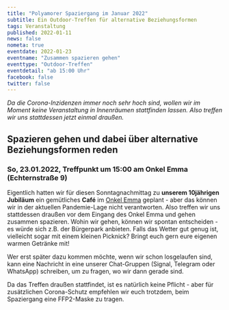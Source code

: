```yaml
---
title: "Polyamorer Spaziergang im Januar 2022"
subtitle: Ein Outdoor-Treffen für alternative Beziehungsformen
tags: Veranstaltung
published: 2022-01-11
news: false
nometa: true
eventdate: 2022-01-23
eventname: "Zusammen spazieren gehen"
eventtype: "Outdoor-Treffen"
eventdetail: "ab 15:00 Uhr"
facebook: false
twitter: false
---
```


_Da die Corona-Inzidenzen immer noch sehr hoch sind, wollen wir im Moment keine Veranstaltung in Innenräumen stattfinden lassen. Also treffen wir uns stattdessen jetzt einmal draußen._

## Spazieren gehen und dabei über alternative Beziehungsformen reden

### So, 23.01.2022, Treffpunkt um 15:00 am Onkel Emma (Echternstraße 9)

Eigentlich hatten wir für diesen Sonntagnachmittag zu **unserem 10jährigen Jubiläum** ein gemütliches **Café** im [Onkel Emma](https://onkel-emma.org/) geplant - aber das können wir in der aktuellen Pandemie-Lage nicht verantworten. Also treffen wir uns stattdessen draußen vor dem Eingang des Onkel Emma und gehen zusammen spazieren. Wohin wir gehen, können wir spontan entscheiden - es würde sich z.B. der Bürgerpark anbieten. Falls das Wetter gut genug ist, vielleicht sogar mit einem kleinen Picknick? Bringt euch gern eure eigenen warmen Getränke mit!

Wer erst später dazu kommen möchte, wenn wir schon losgelaufen sind, kann eine Nachricht in eine unserer Chat-Gruppen (Signal, Telegram oder WhatsApp) schreiben, um zu fragen, wo wir dann gerade sind.

Da das Treffen draußen stattfindet, ist es natürlich keine Pflicht - aber für zusätzlichen Corona-Schutz empfehlen wir euch trotzdem, beim Spaziergang eine FFP2-Maske zu tragen.

